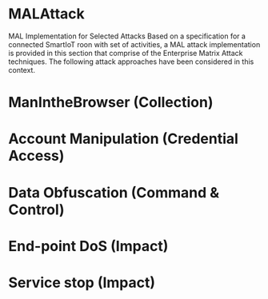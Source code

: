 # MALAttack
MAL Implementation for Selected Attacks
Based on a specification for a connected SmartIoT roon with set of activities, a MAL attack implementation is provided in this section that comprise of the Enterprise Matrix Attack techniques. The following attack approaches have been considered in this context.
# ManIntheBrowser (Collection)
# Account Manipulation (Credential Access)
# Data Obfuscation (Command & Control)
# End-point DoS (Impact)
# Service stop (Impact)
